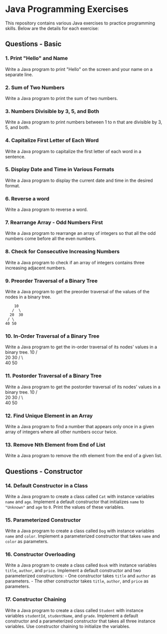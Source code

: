 # Java Programming Exercises

This repository contains various Java exercises to practice programming skills. Below are the details for each exercise:

## Questions - Basic 

### 1. Print "Hello" and Name
Write a Java program to print "Hello" on the screen and your name on a separate line.

### 2. Sum of Two Numbers
Write a Java program to print the sum of two numbers.

### 3. Numbers Divisible by 3, 5, and Both
Write a Java program to print numbers between 1 to n that are divisible by 3, 5, and both.

### 4. Capitalize First Letter of Each Word
Write a Java program to capitalize the first letter of each word in a sentence.

### 5. Display Date and Time in Various Formats
Write a Java program to display the current date and time in the desired format.

### 6. Reverse a word
Write a Java program to reverse a word.

### 7. Rearrange Array - Odd Numbers First
Write a Java program to rearrange an array of integers so that all the odd numbers come before all the even numbers.

### 8. Check for Consecutive Increasing Numbers
Write a Java program to check if an array of integers contains three increasing adjacent numbers.

### 9. Preorder Traversal of a Binary Tree
Write a Java program to get the preorder traversal of the values of the nodes in a binary tree.
```
    10
   /  \
  20  30
 / \  
40 50
```

### 10. In-Order Traversal of a Binary Tree
Write a Java program to get the in-order traversal of its nodes' values in a binary tree.
    10
   /  \
  20  30
 / \  
40 50 

### 11. Postorder Traversal of a Binary Tree
Write a Java program to get the postorder traversal of its nodes' values in a binary tree.
    10
   /  \
  20  30
 / \  
40 50 

### 12. Find Unique Element in an Array
Write a Java program to find a number that appears only once in a given array of integers where all other numbers occur twice.

### 13. Remove Nth Element from End of List
Write a Java program to remove the nth element from the end of a given list.

## Questions - Constructor

### 14. Default Constructor in a Class
Write a Java program to create a class called `Cat` with instance variables `name` and `age`. Implement a default constructor that initializes `name` to `"Unknown"` and `age` to `0`. Print the values of these variables.

### 15. Parameterized Constructor
Write a Java program to create a class called `Dog` with instance variables `name` and `color`. Implement a parameterized constructor that takes `name` and `color` as parameters.

### 16. Constructor Overloading
Write a Java program to create a class called `Book` with instance variables `title`, `author`, and `price`. Implement a default constructor and two parameterized constructors:
    - One constructor takes `title` and `author` as parameters.
    - The other constructor takes `title`, `author`, and `price` as parameters.

### 17. Constructor Chaining
Write a Java program to create a class called `Student` with instance variables `studentId`, `studentName`, and `grade`. Implement a default constructor and a parameterized constructor that takes all three instance variables. Use constructor chaining to initialize the variables.
